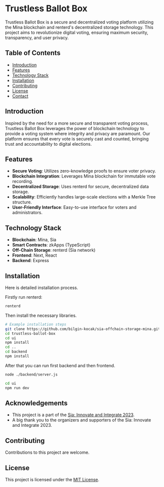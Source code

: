 # Trustless Ballot Box

Trustless Ballot Box is a secure and decentralized voting platform utilizing the Mina blockchain and renterd's decentralized storage technology. This project aims to revolutionize digital voting, ensuring maximum security, transparency, and user privacy.

## Table of Contents

- [Introduction](#introduction)
- [Features](#features)
- [Technology Stack](#technology-stack)
- [Installation](#installation)
- [Contributing](#contributing)
- [License](#license)
- [Contact](#contact)

## Introduction

Inspired by the need for a more secure and transparent voting process, Trustless Ballot Box leverages the power of blockchain technology to provide a voting system where integrity and privacy are paramount. Our platform ensures that every vote is securely cast and counted, bringing trust and accountability to digital elections.

## Features

- **Secure Voting**: Utilizes zero-knowledge proofs to ensure voter privacy.
- **Blockchain Integration**: Leverages Mina blockchain for immutable vote recording.
- **Decentralized Storage**: Uses renterd for secure, decentralized data storage.
- **Scalability**: Efficiently handles large-scale elections with a Merkle Tree structure.
- **User-Friendly Interface**: Easy-to-use interface for voters and administrators.

## Technology Stack

- **Blockchain**: Mina, Sia
- **Smart Contracts**: zkApps (TypeScript)
- **Off-Chain Storage**: renterd (Sia network)
- **Frontend**: Next, React
- **Backend**: Express

## Installation

Here is detailed installation process.

Firstly run renterd:

```bash
renterd
```

Then install the necessary libraries.

```bash
# Example installation steps
git clone https://github.com/bilgin-kocak/sia-offchain-storage-mina.git
cd trustless-ballot-box
cd ui
npm install
cd ..
cd backend
npm install
```

After that you can run first backend and then frontend.

```bash
node ./backend/server.js
```

```bash
cd ui
npm run dev
```

## Acknowledgements

- This project is a part of the [Sia: Innovate and Integrate 2023](https://renterdinnovate2023.devpost.com/).
- A big thank you to the organizers and supporters of the Sia: Innovate and Integrate 2023.

## Contributing

Contributions to this project are welcome.

## License

This project is licensed under the [MIT License](LICENSE.md).
